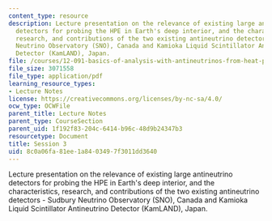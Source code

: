 ```yaml
---
content_type: resource
description: Lecture presentation on the relevance of existing large antineutrino
  detectors for probing the HPE in Earth's deep interior, and the characteristics,
  research, and contributions of the two existing antineutrino detectors - Sudbury
  Neutrino Observatory (SNO), Canada and Kamioka Liquid Scintillator Antineutrino
  Detector (KamLAND), Japan.
file: /courses/12-091-basics-of-analysis-with-antineutrinos-from-heat-producing-elements-k-u-th-in-the-earth-january-iap-2010/8c0a06fa81ee1a8403497f3011dd3640_MIT12_091IAP10_lec3.pdf
file_size: 3071558
file_type: application/pdf
learning_resource_types:
- Lecture Notes
license: https://creativecommons.org/licenses/by-nc-sa/4.0/
ocw_type: OCWFile
parent_title: Lecture Notes
parent_type: CourseSection
parent_uid: 1f192f83-204c-6414-b96c-48d9b24347b3
resourcetype: Document
title: Session 3
uid: 8c0a06fa-81ee-1a84-0349-7f3011dd3640
---
```

Lecture presentation on the relevance of existing large antineutrino detectors for probing the HPE in Earth's deep interior, and the characteristics, research, and contributions of the two existing antineutrino detectors - Sudbury Neutrino Observatory (SNO), Canada and Kamioka Liquid Scintillator Antineutrino Detector (KamLAND), Japan.